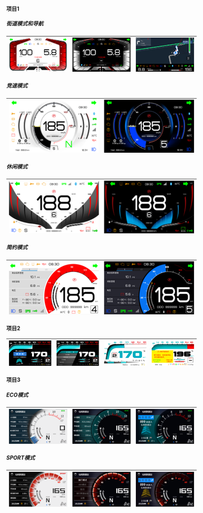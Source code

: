 #### 项目1

##### 街道模式和导航
| ![Image 1](asserts/lvgl/1/街道模式_1万2千转_白天.png) | ![Image 2](asserts/lvgl/1/街道模式_1万2千转_夜间.png) | ![Image 3](asserts/lvgl/1/投屏_1万转_导航.png)|
|---|---|---|

##### 竞速模式
| ![Image 1](asserts/lvgl/1/竞速模式_1万2转_白天.png) | ![Image 2](asserts/lvgl/1/竞速模式_1万2转_夜间.png) |
|---|---|

##### 休闲模式
| ![Image 1](asserts/lvgl/1/休闲模式_1万2千转_白天.png) | ![Image 2](asserts/lvgl/1/休闲模式_1万2千转_夜间.png) |
|---|---|

##### 简约模式
| ![Image 1](asserts/lvgl/1/简约模式_1万2千转_白天.png) | ![Image 2](asserts/lvgl/1/简约模式_1万2千转_夜间.png) 
|---|---|



#### 项目2
| ![Image 1](asserts/lvgl/2/1.png) | ![Image 2](asserts/lvgl/2/2.png) | ![Image 3](asserts/lvgl/2/主界面1.png)| ![Image 3](asserts/lvgl/2/ABS提示效果图.png)|
|---|---|---|---|



#### 项目3

##### ECO模式
| ![Image 1](asserts/lvgl/3/ECO白天菜单.png) | ![Image 2](asserts/lvgl/3/ECO黑夜菜单.png) | ![Image 3](asserts/lvgl/3/ECO导航.png)|
|---|---|---|

##### SPORT模式
| ![Image 1](asserts/lvgl/3/SPORT白天菜单.png) | ![Image 2](asserts/lvgl/3/SPORT黑夜菜单.png) | ![Image 3](asserts/lvgl/3/SPORT导航.png)|
|---|---|---|